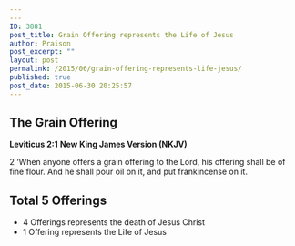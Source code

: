 ```yaml
---
---
ID: 3881
post_title: Grain Offering represents the Life of Jesus
author: Praison
post_excerpt: ""
layout: post
permalink: /2015/06/grain-offering-represents-life-jesus/
published: true
post_date: 2015-06-30 20:25:57
---
```

<h2>The Grain Offering</h2>
<strong>Leviticus 2:1</strong>
<strong> New King James Version (NKJV)</strong>

2 ‘When anyone offers a grain offering to the Lord, his offering shall be of fine flour. And he shall pour oil on it, and put frankincense on it.
<h2>Total 5 Offerings</h2>
<ul>
	<li>4 Offerings represents the death of Jesus Christ</li>
	<li>1 Offering represents the Life of Jesus</li>
</ul>